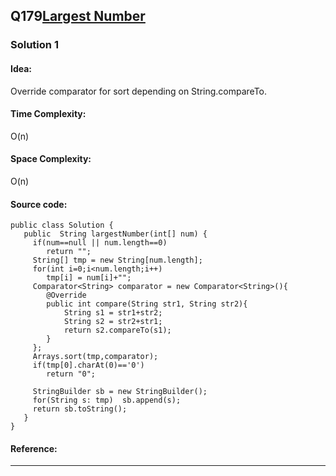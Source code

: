 ## Q179[Largest Number](https://leetcode.com/problems/largest-number/) 

### Solution 1 
#### Idea:
Override comparator for sort depending on String.compareTo.
#### Time Complexity: 
O(n)
#### Space Complexity:
O(n)
#### Source code:
```
public class Solution {
   public  String largestNumber(int[] num) {
     if(num==null || num.length==0)
        return "";
     String[] tmp = new String[num.length];
     for(int i=0;i<num.length;i++)
        tmp[i] = num[i]+"";
     Comparator<String> comparator = new Comparator<String>(){
        @Override
        public int compare(String str1, String str2){
            String s1 = str1+str2;
            String s2 = str2+str1;
            return s2.compareTo(s1);
        }
     };
     Arrays.sort(tmp,comparator);
     if(tmp[0].charAt(0)=='0')
        return "0";

     StringBuilder sb = new StringBuilder();
     for(String s: tmp)  sb.append(s);
     return sb.toString();
   }
}
```
#### Reference:
---

